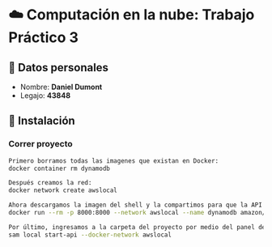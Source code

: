 # :cloud: Computación en la nube: Trabajo Práctico 3

## :bust_in_silhouette: Datos personales

- Nombre: **Daniel Dumont**
- Legajo: **43848**

## :crystal_ball: Instalación

### Correr proyecto

```bash
Primero borramos todas las imagenes que existan en Docker:
docker container rm dynamodb

Después creamos la red:
docker network create awslocal

Ahora descargamos la imagen del shell y la compartimos para que la API se pueda comunicar con la tabla:
docker run --rm -p 8000:8000 --network awslocal --name dynamodb amazon/dynamodb-local:1.15.0 -jar DynamoDBLocal.jar -sharedDb

Por último, ingresamos a la carpeta del proyecto por medio del panel de comandos y ejecutamos lo siguiente para levantar la API:
sam local start-api --docker-network awslocal
```

